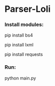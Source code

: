 # Parser-Loli


### Install modules:

pip install bs4

pip install lxml

pip install requests

### Run:

python main.py
